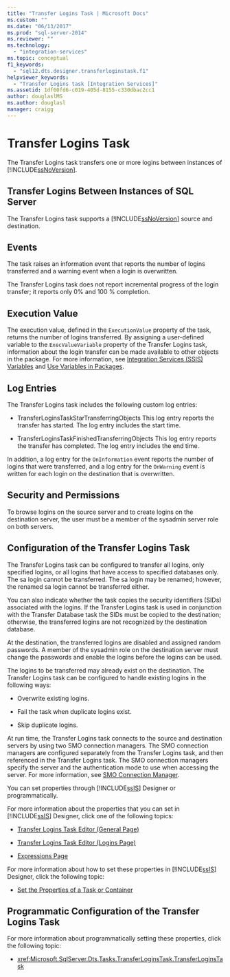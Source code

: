 ```yaml
---
title: "Transfer Logins Task | Microsoft Docs"
ms.custom: ""
ms.date: "06/13/2017"
ms.prod: "sql-server-2014"
ms.reviewer: ""
ms.technology: 
  - "integration-services"
ms.topic: conceptual
f1_keywords: 
  - "sql12.dts.designer.transferloginstask.f1"
helpviewer_keywords: 
  - "Transfer Logins task [Integration Services]"
ms.assetid: 1df60fd6-c019-405d-8155-c330dbac2cc1
author: douglaslMS
ms.author: douglasl
manager: craigg
---
```

# Transfer Logins Task
  The Transfer Logins task transfers one or more logins between instances of [!INCLUDE[ssNoVersion](../../includes/ssnoversion-md.md)].  
  
## Transfer Logins Between Instances of SQL Server  
 The Transfer Logins task supports a [!INCLUDE[ssNoVersion](../../includes/ssnoversion-md.md)] source and destination.  
  
## Events  
 The task raises an information event that reports the number of logins transferred and a warning event when a login is overwritten.  
  
 The Transfer Logins task does not report incremental progress of the login transfer; it reports only 0% and 100 % completion.  
  
## Execution Value  
 The execution value, defined in the `ExecutionValue` property of the task, returns the number of logins transferred. By assigning a user-defined variable to the `ExecValueVariable` property of the Transfer Logins task, information about the login transfer can be made available to other objects in the package. For more information, see [Integration Services &#40;SSIS&#41; Variables](../integration-services-ssis-variables.md) and [Use Variables in Packages](../use-variables-in-packages.md).  
  
## Log Entries  
 The Transfer Logins task includes the following custom log entries:  
  
-   TransferLoginsTaskStarTransferringObjects    This log entry reports the transfer has started. The log entry includes the start time.  
  
-   TransferLoginsTaskFinishedTransferringObjects   This log entry reports the transfer has completed. The log entry includes the end time.  
  
 In addition, a log entry for the `OnInformation` event reports the number of logins that were transferred, and a log entry for the `OnWarning` event is written for each login on the destination that is overwritten.  
  
## Security and Permissions  
 To browse logins on the source server and to create logins on the destination server, the user must be a member of the sysadmin server role on both servers.  
  
## Configuration of the Transfer Logins Task  
 The Transfer Logins task can be configured to transfer all logins, only specified logins, or all logins that have access to specified databases only. The sa login cannot be transferred. The sa login may be renamed; however, the renamed sa login cannot be transferred either.  
  
 You can also indicate whether the task copies the security identifiers (SIDs) associated with the logins. If the Transfer Logins task is used in conjunction with the Transfer Database task the SIDs must be copied to the destination; otherwise, the transferred logins are not recognized by the destination database.  
  
 At the destination, the transferred logins are disabled and assigned random passwords. A member of the sysadmin role on the destination server must change the passwords and enable the logins before the logins can be used.  
  
 The logins to be transferred may already exist on the destination. The Transfer Logins task can be configured to handle existing logins in the following ways:  
  
-   Overwrite existing logins.  
  
-   Fail the task when duplicate logins exist.  
  
-   Skip duplicate logins.  
  
 At run time, the Transfer Logins task connects to the source and destination servers by using two SMO connection managers. The SMO connection managers are configured separately from the Transfer Logins task, and then referenced in the Transfer Logins task. The SMO connection managers specify the server and the authentication mode to use when accessing the server. For more information, see [SMO Connection Manager](../connection-manager/smo-connection-manager.md).  
  
 You can set properties through [!INCLUDE[ssIS](../../includes/ssis-md.md)] Designer or programmatically.  
  
 For more information about the properties that you can set in [!INCLUDE[ssIS](../../includes/ssis-md.md)] Designer, click one of the following topics:  
  
-   [Transfer Logins Task Editor &#40;General Page&#41;](../general-page-of-integration-services-designers-options.md)  
  
-   [Transfer Logins Task Editor &#40;Logins Page&#41;](../transfer-logins-task-editor-logins-page.md)  
  
-   [Expressions Page](../expressions/expressions-page.md)  
  
 For more information about how to set these properties in [!INCLUDE[ssIS](../../includes/ssis-md.md)] Designer, click the following topic:  
  
-   [Set the Properties of a Task or Container](../set-the-properties-of-a-task-or-container.md)  
  
## Programmatic Configuration of the Transfer Logins Task  
 For more information about programmatically setting these properties, click the following topic:  
  
-   <xref:Microsoft.SqlServer.Dts.Tasks.TransferLoginsTask.TransferLoginsTask>  
  
  
